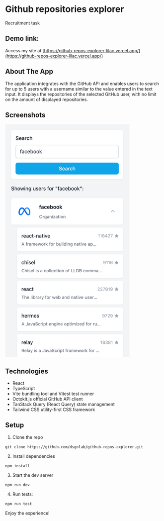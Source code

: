 # Github repositories explorer
Recruitment task

## Demo link:
Access my site at [https://github-repos-explorer-lilac.vercel.app/](https://github-repos-explorer-lilac.vercel.app/)


## About The App
The application integrates with the GitHub API and enables users to search for up to 5 users with a username similar to the value entered in the text input. It displays the repositories of the selected GitHub user, with no limit on the amount of displayed repositories.

## Screenshots

<img src="https://github.com/dsgnlab/github-repos-explorer/blob/8338429d0eaa3bd27e281a6dd79f94839d2c6062/public/screen.png" alt="Explorer screenshot" width="400"/>


## Technologies
- React
- TypeScript
- Vite bundling tool and Vitest test runner
- Octokit.js official GitHub API client
- TanStack Query (React Query) state management
- Tailwind CSS utility-first CSS framework

## Setup
1. Clone the repo
```
git clone https://github.com/dsgnlab/github-repos-explorer.git
```

2. Install dependencies
```
npm install
```

3. Start the dev server
```
npm run dev
```

4. Run tests:
```
npm run test
```

Enjoy the experience!
